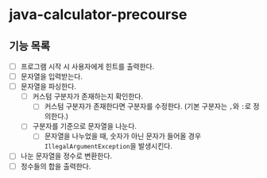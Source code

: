 # java-calculator-precourse

## 기능 목록

- [ ] 프로그램 시작 시 사용자에게 힌트를 출력한다.
- [ ] 문자열을 입력받는다.
- [ ] 문자열을 파싱한다.
  - [ ] 커스텀 구분자가 존재하는지 확인한다.
    - [ ] 커스텀 구분자가 존재한다면 구분자를 수정한다. (기본 구분자는 `,`와 `:`로 정의한다.)
  - [ ] 구분자를 기준으로 문자열을 나눈다.
    - [ ] 문자열을 나누었을 때, 숫자가 아닌 문자가 들어올 경우 `IllegalArgumentException`을 발생시킨다.
- [ ] 나눈 문자열을 정수로 변환한다.
- [ ] 정수들의 합을 출력한다.

